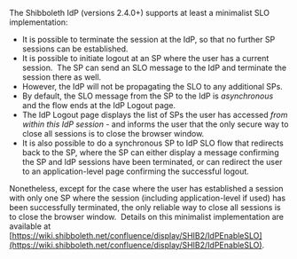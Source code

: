 
The Shibboleth IdP (versions 2.4.0+) supports at least a minimalist SLO implementation:

*   It is possible to terminate the session at the IdP, so that no further SP sessions can be established.
*   It is possible to initiate logout at an SP where the user has a current session.  The SP can send an SLO message to the IdP and terminate the session there as well.
*   However, the IdP will not be propagating the SLO to any additional SPs.
*   By default, the SLO message from the SP to the IdP is _asynchronous_ and the flow ends at the IdP Logout page.
*   The IdP Logout page displays the list of SPs the user has accessed _from within this IdP session_ - and informs the user that the only secure way to close all sessions is to close the browser window.
*   It is also possible to do a synchronous SP to IdP SLO flow that redirects back to the SP, where the SP can either display a message confirming the SP and IdP sessions have been terminated, or can redirect the user to an application-level page confirming the successful logout.

Nonetheless, except for the case where the user has established a session with only one SP where the session (including application-level if used) has been successfully terminated, the only reliable way to close all sessions is to close the browser window.  Details on this minimalist implementation are available at [https://wiki.shibboleth.net/confluence/display/SHIB2/IdPEnableSLO](https://wiki.shibboleth.net/confluence/display/SHIB2/IdPEnableSLO).

